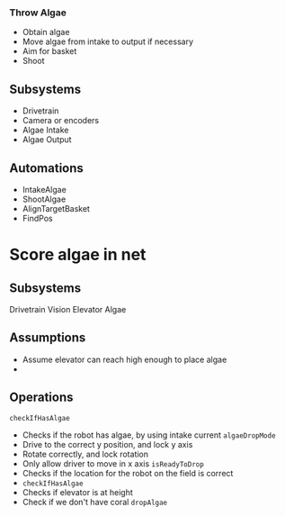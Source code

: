 ### Throw Algae
* Obtain algae
* Move algae from intake to output if necessary
* Aim for basket
* Shoot
## Subsystems
* Drivetrain
* Camera or encoders
* Algae Intake
* Algae Output
## Automations
* IntakeAlgae
* ShootAlgae
* AlignTargetBasket
* FindPos
# Score algae in net

## Subsystems
Drivetrain
Vision
Elevator
Algae

## Assumptions
- Assume elevator can reach high enough to place algae
- 

## Operations
`checkIfHasAlgae`
- Checks if the robot has algae, by using intake current
`algaeDropMode`
- Drive to the correct y position, and lock y axis
- Rotate correctly, and lock rotation
- Only allow driver to move in x axis
`isReadyToDrop`
- Checks if the location for the robot on the field is correct
- `checkIfHasAlgae`
- Checks if elevator is at height
- Check if we don't have coral
`dropAlgae`